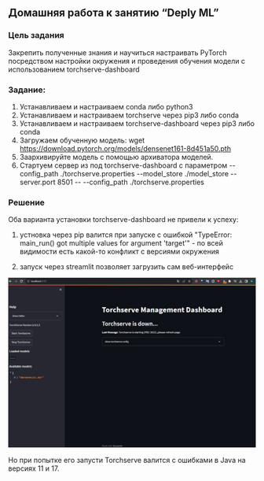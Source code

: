 ## Домашняя работа к занятию “Deply ML”

### **Цель задания**

Закрепить полученные знания и научиться настраивать PyTorch посредством настройки окружения и проведения обучения модели c использованием torchserve-dashboard

### **Задание**:

1. Устанавливаем и настраиваем conda либо python3
2. Устанавливаем и настраиваем torchserve через pip3 либо conda
3. Устанавливаем и настраиваем torchserve-dashboard через pip3 либо conda
4. Загружаем обученную модель:
wget https://download.pytorch.org/models/densenet161-8d451a50.pth
5. Заархивируйте модель с помощью архиватора моделей.
6. Стартуем сервер из под torchserve-dashboard с параметром
--config_path ./torchserve.properties --model_store ./model_store --server.port 8501 -- --config_path ./torchserve.properties


### **Решение**

Оба варианта установки torchserve-dashboard не привели к успеху:

1) устновка через pip валится при запуске с ошибкой "TypeError: main_run() got multiple values for argument 'target'" - по всей видимости есть какой-то конфликт с версиями окружения

2) запуск через streamlit позволяет загрузить сам веб-интерфейс

![torchserve-dashboard](https://github.com/msavilov/Data_engineering/blob/main/MLOps/7_Deploy_ML/torchserve-dashboard.png)

Но при попытке его запусти Torchserve валится с ошибками в Java на версиях 11 и 17.